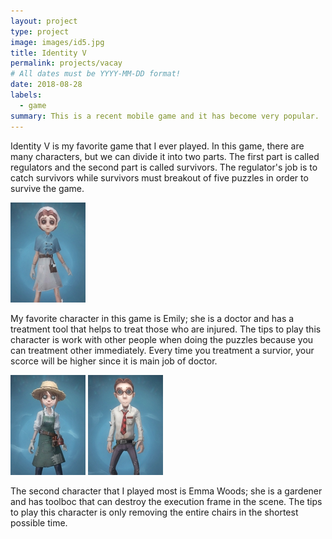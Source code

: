 ```yaml
---
layout: project
type: project
image: images/id5.jpg
title: Identity V
permalink: projects/vacay
# All dates must be YYYY-MM-DD format!
date: 2018-08-28
labels:
  - game
summary: This is a recent mobile game and it has become very popular.
---
```


Identity V is my favorite game that I ever played. In this game, there are many characters, but we can divide it into two parts. The first part is called regulators and the second part is called survivors. The regulator's job is to catch survivors while survivors must breakout of five puzzles in order to survive the game.

<div class="ui small rounded images">
  <img class="ui image" src="../images/doctor.jpg">
</div>

My favorite character in this game is Emily; she is a doctor and has a treatment tool that helps to treat those who are injured. The tips to play this character is work with other people when doing the puzzles because you can treatment other immediately. Every time you treatment a survior, your scorce will be higher since it is main job of doctor.

<div class="ui small rounded images">
  <img class="ui image" src="../images/gardener.jpg">
  <img class="ui image" src="../images/lawer.jpg">
</div>  

The second character that I played most is Emma Woods; she is a gardener and has toolboc that can destroy the execution frame in the scene. The tips to play this character is only removing the entire chairs in the shortest possible time.
